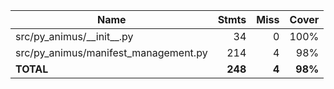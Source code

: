 | Name                                   |    Stmts |     Miss |   Cover |
|--------------------------------------- | -------: | -------: | ------: |
| src/py\_animus/\_\_init\_\_.py         |       34 |        0 |    100% |
| src/py\_animus/manifest\_management.py |      214 |        4 |     98% |
|                              **TOTAL** |  **248** |    **4** | **98%** |
